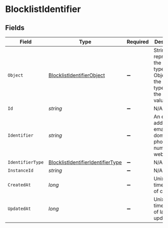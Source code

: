 # BlocklistIdentifier


## Fields

| Field                                                                                             | Type                                                                                              | Required                                                                                          | Description                                                                                       | Example                                                                                           |
| ------------------------------------------------------------------------------------------------- | ------------------------------------------------------------------------------------------------- | ------------------------------------------------------------------------------------------------- | ------------------------------------------------------------------------------------------------- | ------------------------------------------------------------------------------------------------- |
| `Object`                                                                                          | [BlocklistIdentifierObject](../../Models/Components/BlocklistIdentifierObject.md)                 | :heavy_minus_sign:                                                                                | String representing the object's type. Objects of the same type share the same value.<br/>        | blocklist_identifier                                                                              |
| `Id`                                                                                              | *string*                                                                                          | :heavy_minus_sign:                                                                                | N/A                                                                                               | identifier_id                                                                                     |
| `Identifier`                                                                                      | *string*                                                                                          | :heavy_minus_sign:                                                                                | An email address, email domain, phone number, or web3 wallet.<br/>                                | blocked@example.com                                                                               |
| `IdentifierType`                                                                                  | [BlocklistIdentifierIdentifierType](../../Models/Components/BlocklistIdentifierIdentifierType.md) | :heavy_minus_sign:                                                                                | N/A                                                                                               | email_address                                                                                     |
| `InstanceId`                                                                                      | *string*                                                                                          | :heavy_minus_sign:                                                                                | N/A                                                                                               | instance_id_here                                                                                  |
| `CreatedAt`                                                                                       | *long*                                                                                            | :heavy_minus_sign:                                                                                | Unix timestamp of creation<br/>                                                                   | 1609459200                                                                                        |
| `UpdatedAt`                                                                                       | *long*                                                                                            | :heavy_minus_sign:                                                                                | Unix timestamp of last update.<br/>                                                               | 1612137600                                                                                        |